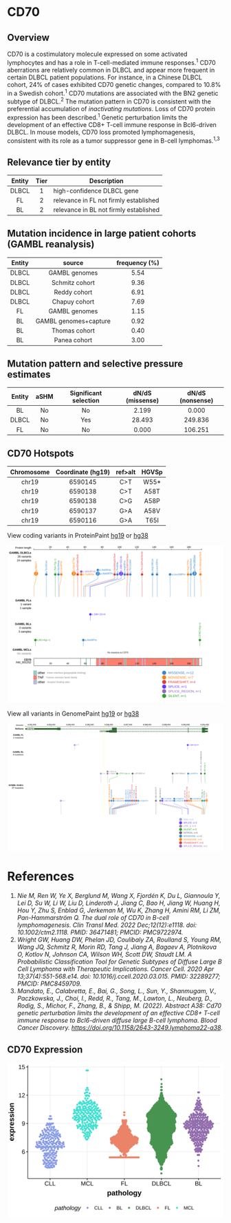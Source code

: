 # CD70
## Overview
CD70 is a costimulatory molecule expressed on some activated lymphocytes and has a role in T-cell-mediated immune responses.<sup>1</sup> CD70 aberrations are relatively common in DLBCL and appear more frequent in certain DLBCL patient populations. For instance, in a Chinese DLBCL cohort, 24% of cases exhibited CD70 genetic changes, compared to 10.8% in a Swedish cohort.<sup>1</sup> CD70 mutations are associated with the BN2 genetic subtype of DLBCL.<sup>2</sup> The mutation pattern in CD70 is consistent with the preferential accumulation of *inactivating mutations*. Loss of CD70 protein expression has been described.<sup>1</sup> Genetic perturbation limits the development of an effective CD8+ T-cell immune response in Bcl6-driven DLBCL. In mouse models, CD70 loss promoted lymphomagenesis, consistent with its role as a tumor suppressor gene in B-cell lymphomas.<sup>1,3</sup>

## Relevance tier by entity

|Entity|Tier|Description                           |
|:------:|:----:|--------------------------------------|
|DLBCL |1   |high-confidence DLBCL gene            |
|FL    |2   |relevance in FL not firmly established|
|BL    |2   |relevance in BL not firmly established|

## Mutation incidence in large patient cohorts (GAMBL reanalysis)

|Entity|source               |frequency (%)|
|:------:|:---------------------:|:-------------:|
|DLBCL |GAMBL genomes        |5.54         |
|DLBCL |Schmitz cohort       |9.36         |
|DLBCL |Reddy cohort         |6.91         |
|DLBCL |Chapuy cohort        |7.69         |
|FL    |GAMBL genomes        |1.15         |
|BL    |GAMBL genomes+capture|0.92         |
|BL    |Thomas cohort        |0.40         |
|BL    |Panea cohort         |3.00         |

## Mutation pattern and selective pressure estimates

|Entity|aSHM|Significant selection|dN/dS (missense)|dN/dS (nonsense)|
|:------:|:----:|:---------------------:|:----------------:|:----------------:|
|BL    |No  |No                   | 2.199          |  0.000         |
|DLBCL |No  |Yes                  |28.493          |249.836         |
|FL    |No  |No                   | 0.000          |106.251         |


 ## CD70 Hotspots

| Chromosome |Coordinate (hg19) | ref>alt | HGVSp | 
 | :---:| :---: | :--: | :---: |
| chr19 | 6590145 | C>T | W55* |
| chr19 | 6590138 | C>T | A58T |
| chr19 | 6590138 | C>G | A58P |
| chr19 | 6590137 | G>A | A58V |
| chr19 | 6590116 | G>A | T65I |

View coding variants in ProteinPaint [hg19](https://morinlab.github.io/LLMPP/GAMBL/CD70_protein.html)  or [hg38](https://morinlab.github.io/LLMPP/GAMBL/CD70_protein_hg38.html)

![image](images/proteinpaint/CD70_NM_001252.svg)

View all variants in GenomePaint [hg19](https://morinlab.github.io/LLMPP/GAMBL/CD70.html)  or [hg38](https://morinlab.github.io/LLMPP/GAMBL/CD70_hg38.html)

![image](images/proteinpaint/CD70.svg)

# References
1. *Nie M, Ren W, Ye X, Berglund M, Wang X, Fjordén K, Du L, Giannoula Y, Lei D, Su W, Li W, Liu D, Linderoth J, Jiang C, Bao H, Jiang W, Huang H, Hou Y, Zhu S, Enblad G, Jerkeman M, Wu K, Zhang H, Amini RM, Li ZM, Pan-Hammarström Q. The dual role of CD70 in B-cell lymphomagenesis. Clin Transl Med. 2022 Dec;12(12):e1118. doi: 10.1002/ctm2.1118. PMID: 36471481; PMCID: PMC9722974.*
2. *Wright GW, Huang DW, Phelan JD, Coulibaly ZA, Roulland S, Young RM, Wang JQ, Schmitz R, Morin RD, Tang J, Jiang A, Bagaev A, Plotnikova O, Kotlov N, Johnson CA, Wilson WH, Scott DW, Staudt LM. A Probabilistic Classification Tool for Genetic Subtypes of Diffuse Large B Cell Lymphoma with Therapeutic Implications. Cancer Cell. 2020 Apr 13;37(4):551-568.e14. doi: 10.1016/j.ccell.2020.03.015. PMID: 32289277; PMCID: PMC8459709.*
3. *Mandato, E., Calabretta, E., Bai, G., Song, L., Sun, Y., Shanmugam, V., Paczkowska, J., Choi, I., Redd, R., Tang, M., Lawton, L., Neuberg, D., Rodig, S., Michor, F., Zhang, B., & Shipp, M. (2022). Abstract A38: Cd70 genetic perturbation limits the development of an effective CD8+ T-cell immune response to Bcl6-driven diffuse large B-cell lymphoma. Blood Cancer Discovery. https://doi.org/10.1158/2643-3249.lymphoma22-a38.*
## CD70 Expression
![image](images/gene_expression/CD70_by_pathology.svg)
<!-- ORIGIN: morinFrequentMutationHistonemodifying2011 -->
